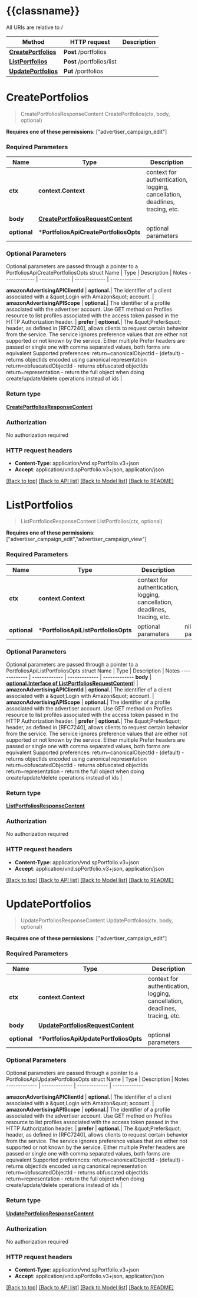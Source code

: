 # {{classname}}

All URIs are relative to */*

Method | HTTP request | Description
------------- | ------------- | -------------
[**CreatePortfolios**](PortfoliosApi.md#CreatePortfolios) | **Post** /portfolios | 
[**ListPortfolios**](PortfoliosApi.md#ListPortfolios) | **Post** /portfolios/list | 
[**UpdatePortfolios**](PortfoliosApi.md#UpdatePortfolios) | **Put** /portfolios | 

# **CreatePortfolios**
> CreatePortfoliosResponseContent CreatePortfolios(ctx, body, optional)


  **Requires one of these permissions**: [\"advertiser_campaign_edit\"]

### Required Parameters

Name | Type | Description  | Notes
------------- | ------------- | ------------- | -------------
 **ctx** | **context.Context** | context for authentication, logging, cancellation, deadlines, tracing, etc.
  **body** | [**CreatePortfoliosRequestContent**](CreatePortfoliosRequestContent.md)|  | 
 **optional** | ***PortfoliosApiCreatePortfoliosOpts** | optional parameters | nil if no parameters

### Optional Parameters
Optional parameters are passed through a pointer to a PortfoliosApiCreatePortfoliosOpts struct
Name | Type | Description  | Notes
------------- | ------------- | ------------- | -------------

 **amazonAdvertisingAPIClientId** | **optional.**| The identifier of a client associated with a \&quot;Login with Amazon\&quot; account. | 
 **amazonAdvertisingAPIScope** | **optional.**| The identifier of a profile associated with the advertiser account. Use GET method on Profiles resource to list profiles associated with the access token passed in the HTTP Authorization header. | 
 **prefer** | **optional.**| The \&quot;Prefer\&quot; header, as defined in [RFC7240], allows clients to request certain behavior from the service. The service ignores preference values that are either not supported or not known by the service. Either multiple Prefer headers are passed or single one with comma separated values, both forms are equivalent Supported preferences: return&#x3D;canonicalObjectId - (default) - returns objectIds encoded using canonical representation return&#x3D;obfuscatedObjectId - returns obfuscated objectIds return&#x3D;representation - return the full object when doing create/update/delete operations instead of ids | 

### Return type

[**CreatePortfoliosResponseContent**](CreatePortfoliosResponseContent.md)

### Authorization

No authorization required

### HTTP request headers

 - **Content-Type**: application/vnd.spPortfolio.v3+json
 - **Accept**: application/vnd.spPortfolio.v3+json, application/json

[[Back to top]](#) [[Back to API list]](../README.md#documentation-for-api-endpoints) [[Back to Model list]](../README.md#documentation-for-models) [[Back to README]](../README.md)

# **ListPortfolios**
> ListPortfoliosResponseContent ListPortfolios(ctx, optional)


  **Requires one of these permissions**: [\"advertiser_campaign_edit\",\"advertiser_campaign_view\"]

### Required Parameters

Name | Type | Description  | Notes
------------- | ------------- | ------------- | -------------
 **ctx** | **context.Context** | context for authentication, logging, cancellation, deadlines, tracing, etc.
 **optional** | ***PortfoliosApiListPortfoliosOpts** | optional parameters | nil if no parameters

### Optional Parameters
Optional parameters are passed through a pointer to a PortfoliosApiListPortfoliosOpts struct
Name | Type | Description  | Notes
------------- | ------------- | ------------- | -------------
 **body** | [**optional.Interface of ListPortfoliosRequestContent**](ListPortfoliosRequestContent.md)|  | 
 **amazonAdvertisingAPIClientId** | **optional.**| The identifier of a client associated with a \&quot;Login with Amazon\&quot; account. | 
 **amazonAdvertisingAPIScope** | **optional.**| The identifier of a profile associated with the advertiser account. Use GET method on Profiles resource to list profiles associated with the access token passed in the HTTP Authorization header. | 
 **prefer** | **optional.**| The \&quot;Prefer\&quot; header, as defined in [RFC7240], allows clients to request certain behavior from the service. The service ignores preference values that are either not supported or not known by the service. Either multiple Prefer headers are passed or single one with comma separated values, both forms are equivalent Supported preferences: return&#x3D;canonicalObjectId - (default) - returns objectIds encoded using canonical representation return&#x3D;obfuscatedObjectId - returns obfuscated objectIds return&#x3D;representation - return the full object when doing create/update/delete operations instead of ids | 

### Return type

[**ListPortfoliosResponseContent**](ListPortfoliosResponseContent.md)

### Authorization

No authorization required

### HTTP request headers

 - **Content-Type**: application/vnd.spPortfolio.v3+json
 - **Accept**: application/vnd.spPortfolio.v3+json, application/json

[[Back to top]](#) [[Back to API list]](../README.md#documentation-for-api-endpoints) [[Back to Model list]](../README.md#documentation-for-models) [[Back to README]](../README.md)

# **UpdatePortfolios**
> UpdatePortfoliosResponseContent UpdatePortfolios(ctx, body, optional)


  **Requires one of these permissions**: [\"advertiser_campaign_edit\"]

### Required Parameters

Name | Type | Description  | Notes
------------- | ------------- | ------------- | -------------
 **ctx** | **context.Context** | context for authentication, logging, cancellation, deadlines, tracing, etc.
  **body** | [**UpdatePortfoliosRequestContent**](UpdatePortfoliosRequestContent.md)|  | 
 **optional** | ***PortfoliosApiUpdatePortfoliosOpts** | optional parameters | nil if no parameters

### Optional Parameters
Optional parameters are passed through a pointer to a PortfoliosApiUpdatePortfoliosOpts struct
Name | Type | Description  | Notes
------------- | ------------- | ------------- | -------------

 **amazonAdvertisingAPIClientId** | **optional.**| The identifier of a client associated with a \&quot;Login with Amazon\&quot; account. | 
 **amazonAdvertisingAPIScope** | **optional.**| The identifier of a profile associated with the advertiser account. Use GET method on Profiles resource to list profiles associated with the access token passed in the HTTP Authorization header. | 
 **prefer** | **optional.**| The \&quot;Prefer\&quot; header, as defined in [RFC7240], allows clients to request certain behavior from the service. The service ignores preference values that are either not supported or not known by the service. Either multiple Prefer headers are passed or single one with comma separated values, both forms are equivalent Supported preferences: return&#x3D;canonicalObjectId - (default) - returns objectIds encoded using canonical representation return&#x3D;obfuscatedObjectId - returns obfuscated objectIds return&#x3D;representation - return the full object when doing create/update/delete operations instead of ids | 

### Return type

[**UpdatePortfoliosResponseContent**](UpdatePortfoliosResponseContent.md)

### Authorization

No authorization required

### HTTP request headers

 - **Content-Type**: application/vnd.spPortfolio.v3+json
 - **Accept**: application/vnd.spPortfolio.v3+json, application/json

[[Back to top]](#) [[Back to API list]](../README.md#documentation-for-api-endpoints) [[Back to Model list]](../README.md#documentation-for-models) [[Back to README]](../README.md)

